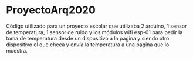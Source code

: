 # ProyectoArq2020
Código utilizado para un proyecto escolar que utilizaba 2 arduino, 1 sensor de temperatura, 1 sensor de ruido y los módulos wifi esp-01 para pedir la toma de temperatura desde un dispositivo a la pagina y siendo otro dispositivo el que checa y envía la temperatura a una pagina que lo muestra.
